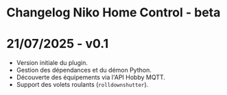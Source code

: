 # Changelog Niko Home Control - beta

# 21/07/2025 - v0.1
- Version initiale du plugin.
- Gestion des dépendances et du démon Python.
- Découverte des équipements via l'API Hobby MQTT.
- Support des volets roulants (`rolldownshutter`).
